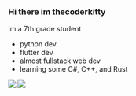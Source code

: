 ### Hi there im thecoderkitty

im a 7th grade student

- python dev
- flutter dev
- almost fullstack web dev
- learning some C#, C++, and Rust


<img align="left" src="https://github-readme-stats.vercel.app/api?username=thecoderkitty&count_private=true&include_all_commits=true&show_icons=true&hide_border=true&theme=radical"/>

<img align="left" src="https://github-readme-stats.vercel.app/api/top-langs/?username=thecoderkitty&layout=compact&card_width=250&hide_border=true&bg_color=0d1117&text_color=c9d1d9&title_color=50a6ff&icon_color=3572a5"/>
